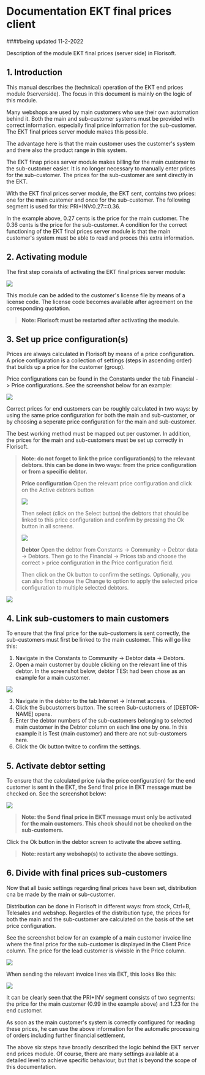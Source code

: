# Documentation EKT final prices client

####being updated 11-2-2022

Description of the module EKT final prices (server side) in Florisoft.

## 1. Introduction
This manual describes the (technical) operation of the EKT end prices module 9serverside). The focus in this document is mainly on the logic of this module.

Many webshops are used by main customers who use their own automation behind it. Both the main and sub-customer systems must be provided with correct information. especially final price information for the sub-customer. The EKT final prices server module makes this possible.

The advantage here is that the main customer uses the customer's system and there also the product range in this system.

The EKT finap prices server module makes billing for the main customer to the sub-customer easier. It is no longer necessary to manually enter prices for the sub-customer. The prices for the sub-customer are sent directly in the EKT.

With the EKT final prices server module, the EKT sent, contains two prices: one for the main customer and once for the sub-customer. The following segment is used for this: PRI+INV:0.27:::0.36.

In the example above, 0.27 cents is the price for the main customer. The 0.36 cents is the price for the sub-customer. A condition for the correct functioning of the EKT final prices server module is that the main customer's system must be able to read and proces this extra information.

## 2. Activating module
The first step consists of activating the EKT final prices server module:

![](2022-02-11-09-31-01.png)

This module can be added to the customer's license file by means of a license code. The license code becomes available after agreement on the corresponding quotation.

> **Note: Florisoft must be restarted after activating the module.**

## 3. Set up price configuration(s)
Prices are always calculated in Florisoft by means of a price configuration. A price configuration is a collection of settings (steps in ascending order) that builds up a price for the customer (group).

Price configurations can be found in the Constants under the tab Financial -> Price configurations. See the screenshot below for an example:

![](2022-02-11-09-43-05.png)

Correct prices for end customers can be roughly calculated in two ways: by using the same price configuration for both the main and sub-customer, or by choosing a seperate price configuration for the main and sub-customer.

The best working method must be mapped out per customer. In addition, the prices for the main and sub-customers must be set up correctly in Florisoft.

>**Note: do not forget to link the price configuration(s) to the relevant debtors. this can be done in two ways: from the price configuration or from a specific debtor.**
>
>**Price configuration**
>Open the relevant price configuration and click on the Active debtors button
>
>![](2022-02-11-09-50-42.png)
>
>Then select (click on the Select button) the debtors that should be linked to this price configuration and confirm by pressing the Ok button in all screens.
>
>![](2022-02-11-09-53-27.png)
>
>**Debtor**
>Open the debtor from Constants -> Community -> Debtor data -> Debtors. Then go to the Financial -> Prices tab and choose the correct > price configuration in the Price configuration field.
>
>Then click on the Ok button to confirm the settings. Optionally, you can also first choose the Change to option to apply the selected price configuration to multiple selected debtors.

![](2022-02-11-10-11-51.png)

## 4. Link sub-customers to main customers
To ensure that the final price for the sub-customers is sent correctly, the sub-customers must first be linked to the main customer. This will go like this:

1. Navigate in the Constants to Community -> Debtor data -> Debtors.
2. Open a main customer by double clicking on the relevant line of this debtor. In the screenshot below, debtor TESt had been chose as an example for a main customer.

![](2022-02-11-10-32-38.png)

3. Navigate in the debtor to the tab Internet -> Internet access.
4. Click the Subcustomers button. The screen Sub-customers of [DEBTOR-NAME] opens.
5. Enter the debtor numbers of the sub-customers belonging to selected main customer in the Debtor column on each line one by one. In this example it is Test (main customer) and there are not sub-customers here.
6. Click the Ok button twitce to confirm the settings.

## 5. Activate debtor setting
To ensure that the calculated price (via the price configuration) for the end customer is sent in the EKT, the Send final price in EKT message must be checked on. See the screenshot below:

![](2022-02-11-10-45-23.png)

>**Note: the Send final price in EKT message must only be activated for the main customers. This check should not be checked on the sub-customers.**

Click the Ok button in the debtor screen to activate the above setting. 

>**Note: restart any webshop(s) to activate the above settings.**

## 6. Divide with final prices sub-customers
Now that all basic settings regarding final prices have been set, distribution cna be made by the main or sub-customer.

Distribution can be done in Florisoft in different ways: from stock, Ctrl+B, Telesales and webshop. Regardles of the distribution type, the prices for both the main and the sub-customer are calculated on the basis of the set price configuration.

See the screenshot below for an example of a main customer invoice line where the final price for the sub-customer is displayed in the Client Price column. The price for the lead customer is vivisble in the Price column.

![](2022-02-11-11-27-54.png)

When sending the relevant invoice lines via EKT, this looks like this:

![](2022-02-11-11-29-19.png)

It can be clearly seen that the PRI+INV segment consists of two segments: the price for the main customer (0.99 in the example above) and 1.23 for the end customer.

As soon as the main customer's system is correctly configured for reading these prices, he can use the above information for the automatic processing of orders including further financial settlement.

The above six steps have broadly described the logic behind the EKT server end prices module. Of course, there are many settings available at a detailed level to achieve specific behaviour, but that is beyond the scope of this documentation.